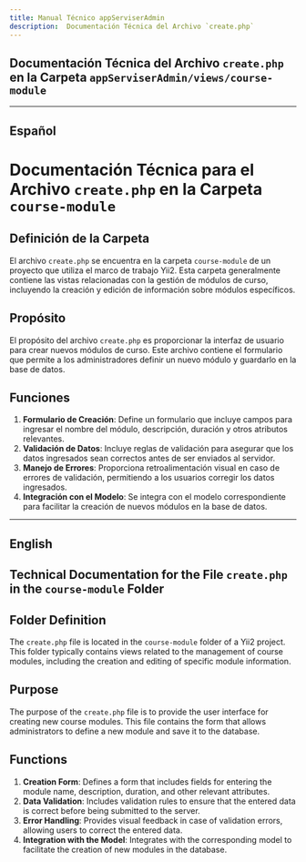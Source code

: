 ```yaml
---
title: Manual Técnico appServiserAdmin
description:  Documentación Técnica del Archivo `create.php`
---
```


## Documentación Técnica del Archivo `create.php` en la Carpeta `appServiserAdmin/views/course-module`

---

## Español

# Documentación Técnica para el Archivo `create.php` en la Carpeta `course-module`

## Definición de la Carpeta
El archivo `create.php` se encuentra en la carpeta `course-module` de un proyecto que utiliza el marco de trabajo Yii2. Esta carpeta generalmente contiene las vistas relacionadas con la gestión de módulos de curso, incluyendo la creación y edición de información sobre módulos específicos.

## Propósito
El propósito del archivo `create.php` es proporcionar la interfaz de usuario para crear nuevos módulos de curso. Este archivo contiene el formulario que permite a los administradores definir un nuevo módulo y guardarlo en la base de datos.

## Funciones
1. **Formulario de Creación**: Define un formulario que incluye campos para ingresar el nombre del módulo, descripción, duración y otros atributos relevantes.
2. **Validación de Datos**: Incluye reglas de validación para asegurar que los datos ingresados sean correctos antes de ser enviados al servidor.
3. **Manejo de Errores**: Proporciona retroalimentación visual en caso de errores de validación, permitiendo a los usuarios corregir los datos ingresados.
4. **Integración con el Modelo**: Se integra con el modelo correspondiente para facilitar la creación de nuevos módulos en la base de datos.

---

## English

## Technical Documentation for the File `create.php` in the `course-module` Folder

## Folder Definition
The `create.php` file is located in the `course-module` folder of a Yii2 project. This folder typically contains views related to the management of course modules, including the creation and editing of specific module information.

## Purpose
The purpose of the `create.php` file is to provide the user interface for creating new course modules. This file contains the form that allows administrators to define a new module and save it to the database.

## Functions
1. **Creation Form**: Defines a form that includes fields for entering the module name, description, duration, and other relevant attributes.
2. **Data Validation**: Includes validation rules to ensure that the entered data is correct before being submitted to the server.
3. **Error Handling**: Provides visual feedback in case of validation errors, allowing users to correct the entered data.
4. **Integration with the Model**: Integrates with the corresponding model to facilitate the creation of new modules in the database.